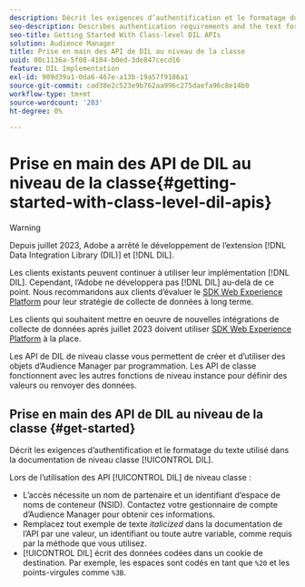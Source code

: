 ```yaml
---
description: Décrit les exigences d’authentification et le formatage du texte utilisé dans la documentation du DIL de niveau classe.
seo-description: Describes authentication requirements and the text formatting used in the class-level DIL documentation.
seo-title: Getting Started With Class-level DIL APIs
solution: Audience Manager
title: Prise en main des API de DIL au niveau de la classe
uuid: 00c1136a-5f08-4104-b0ed-3de847cecd16
feature: DIL Implementation
exl-id: 909d39a1-0da6-467e-a13b-19a57f9186a1
source-git-commit: cad38e2c523e9b762aa996c275daefa96c8e14b0
workflow-type: tm+mt
source-wordcount: '203'
ht-degree: 0%

---
```


# Prise en main des API de DIL au niveau de la classe{#getting-started-with-class-level-dil-apis}

>[!WARNING]
>
>Depuis juillet 2023, Adobe a arrêté le développement de l’extension [!DNL Data Integration Library (DIL)] et [!DNL DIL].
>
>Les clients existants peuvent continuer à utiliser leur implémentation [!DNL DIL]. Cependant, l’Adobe ne développera pas [!DNL DIL] au-delà de ce point. Nous recommandons aux clients d’évaluer le [SDK Web Experience Platform](https://experienceleague.adobe.com/docs/experience-platform/edge/home.html?lang=fr) pour leur stratégie de collecte de données à long terme.
>
>Les clients qui souhaitent mettre en oeuvre de nouvelles intégrations de collecte de données après juillet 2023 doivent utiliser [SDK Web Experience Platform](https://experienceleague.adobe.com/docs/experience-platform/edge/home.html?lang=fr) à la place.

Les API de DIL de niveau classe vous permettent de créer et d’utiliser des objets d’Audience Manager par programmation. Les API de classe fonctionnent avec les autres fonctions de niveau instance pour définir des valeurs ou renvoyer des données.

## Prise en main des API de DIL au niveau de la classe {#get-started}

Décrit les exigences d’authentification et le formatage du texte utilisé dans la documentation de niveau classe [!UICONTROL DIL].

<!-- 

c_class_start.xml

 -->

Lors de l’utilisation des API [!UICONTROL DIL] de niveau classe :

* L’accès nécessite un nom de partenaire et un identifiant d’espace de noms de conteneur (NSID). Contactez votre gestionnaire de compte d’Audience Manager pour obtenir ces informations.
* Remplacez tout exemple de texte *italicized* dans la documentation de l’API par une valeur, un identifiant ou toute autre variable, comme requis par la méthode que vous utilisez.
* [!UICONTROL DIL] écrit des données codées dans un cookie de destination. Par exemple, les espaces sont codés en tant que `%20` et les points-virgules comme `%3B`.
